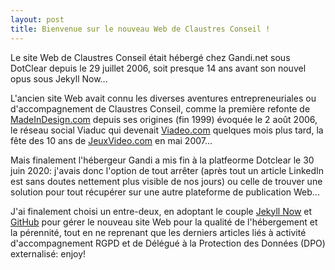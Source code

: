 ```yaml
---
layout: post
title: Bienvenue sur le nouveau Web de Claustres Conseil !
---
```


Le site Web de Claustres Conseil était hébergé chez Gandi.net sous DotClear depuis le 29 juillet 2006, soit presque 14 ans avant son nouvel opus sous Jekyll Now...

L'ancien site Web avait connu les diverses aventures entrepreneuriales ou d'accompagnement de Claustres Conseil, comme la première refonte de [MadeInDesign.com](https://www.madeindesign.com) depuis ses origines (fin 1999) évoquée le 2 août 2006, le réseau social Viaduc qui devenait [Viadeo.com](https://www.viadeo.com) quelques mois plus tard, la fête des 10 ans de [JeuxVideo.com](https://www.jeuxvideo.com) en mai 2007...

Mais finalement l'hébergeur Gandi a mis fin à la platfeorme Dotclear le 30 juin 2020: j'avais donc l'option de tout arrêter (après tout un article LinkedIn est sans doutes nettement plus visible de nos jours) ou celle de trouver une solution pour tout récupérer sur une autre plateforme de publication Web...

J'ai finalement choisi un entre-deux, en adoptant le couple [Jekyll Now](https://github.com/barryclark/jekyll-now) et [GitHub](https://github.com/) pour gérer le nouveau site Web pour la qualité de l'hébergement et la pérennité, tout en ne reprenant que les derniers articles liés à activité d'accompagnement RGPD et de Délégué à la Protection des Données (DPO) externalisé: enjoy!
